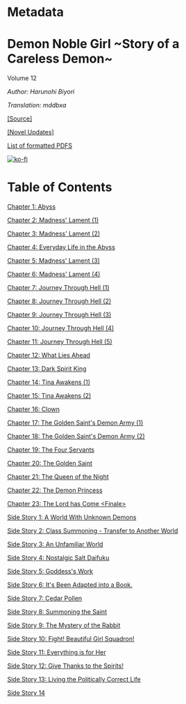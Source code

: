 # Metadata

# Demon Noble Girl \~Story of a Careless Demon\~  

Volume 12

_Author:_ _Harunohi Biyori_
  
_Translation: mddbxa_

[\[Source\]](https://ncode.syosetu.com/n5520de/)

[\[Novel Updates\]](https://www.novelupdates.com/series/demon-noble-girl-story-of-a-careless-demon/)

[List of formatted PDFS](../../README.md)

[![ko-fi](https://ko-fi.com/img/githubbutton_sm.svg)](https://ko-fi.com/I2I117SQUE)

# Table of Contents

[Chapter 1: Abyss](./chapters/Section0001.md)

[Chapter 2: Madness' Lament (1)](./chapters/Section0002.md)

[Chapter 3: Madness' Lament (2)](./chapters/Section0003.md)

[Chapter 4: Everyday Life in the Abyss](./chapters/Section0004.md)

[Chapter 5: Madness' Lament (3)](./chapters/Section0005.md)

[Chapter 6: Madness' Lament (4)](./chapters/Section0006.md)

[Chapter 7: Journey Through Hell (1)](./chapters/Section0007.md)

[Chapter 8: Journey Through Hell (2)](./chapters/Section0008.md)

[Chapter 9: Journey Through Hell (3)](./chapters/Section0009.md)

[Chapter 10: Journey Through Hell (4)](./chapters/Section0010.md)

[Chapter 11: Journey Through Hell (5)](./chapters/Section0011.md)

[Chapter 12: What Lies Ahead](./chapters/Section0012.md)

[Chapter 13: Dark Spirit King](./chapters/Section0013.md)

[Chapter 14: Tina Awakens (1)](./chapters/Section0014.md)

[Chapter 15: Tina Awakens (2)](./chapters/Section0015.md)

[Chapter 16: Clown](./chapters/Section0016.md)

[Chapter 17: The Golden Saint's Demon Army (1)](./chapters/Section0017.md)

[Chapter 18: The Golden Saint's Demon Army (2)](./chapters/Section0018.md)

[Chapter 19: The Four Servants](./chapters/Section0019.md)

[Chapter 20: The Golden Saint](./chapters/Section0020.md)

[Chapter 21: The Queen of the Night](./chapters/Section0021.md)

[Chapter 22: The Demon Princess](./chapters/Section0022.md)

[Chapter 23: The Lord has Come \<Finale\>](./chapters/Section0023.md)

[Side Story 1: A World With Unknown Demons](./chapters/Section0024.md)

[Side Story 2: Class Summoning - Transfer to Another World](./chapters/Section0025.md)

[Side Story 3: An Unfamiliar World](./chapters/Section0026.md)

[Side Story 4: Nostalgic Salt Daifuku](./chapters/Section0027.md)

[Side Story 5: Goddess's Work](./chapters/Section0028.md)

[Side Story 6: It's Been Adapted into a Book.](./chapters/Section0029.md)

[Side Story 7: Cedar Pollen](./chapters/Section0030.md)

[Side Story 8: Summoning the Saint](./chapters/Section0031.md)

[Side Story 9: The Mystery of the Rabbit](./chapters/Section0032.md)

[Side Story 10: Fight! Beautiful Girl Squadron!](./chapters/Section0033.md)

[Side Story 11: Everything is for Her](./chapters/Section0034.md)

[Side Story 12: Give Thanks to the Spirits!](./chapters/Section0035.md)

[Side Story 13: Living the Politically Correct Life](./chapters/Section0036.md)

[Side Story 14](./chapters/Section0037.md)
